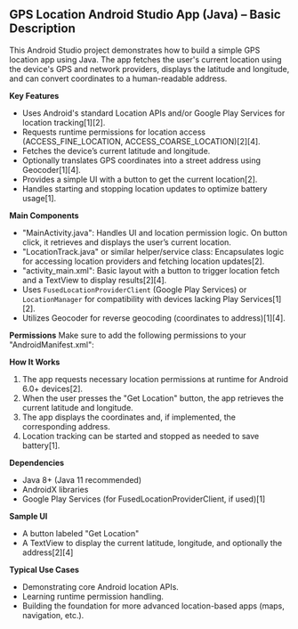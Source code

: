 ## GPS Location Android Studio App (Java) – Basic Description
This Android Studio project demonstrates how to build a simple GPS location app using Java. The app fetches the user's current location using the device's GPS and network providers, displays the latitude and longitude, and can convert coordinates to a human-readable address.

**Key Features**
- Uses Android's standard Location APIs and/or Google Play Services for location tracking[1][2].
- Requests runtime permissions for location access (ACCESS_FINE_LOCATION, ACCESS_COARSE_LOCATION)[2][4].
- Fetches the device’s current latitude and longitude.
- Optionally translates GPS coordinates into a street address using Geocoder[1][4].
- Provides a simple UI with a button to get the current location[2].
- Handles starting and stopping location updates to optimize battery usage[1].

**Main Components**
- "MainActivity.java": Handles UI and location permission logic. On button click, it retrieves and displays the user’s current location.
- "LocationTrack.java" or similar helper/service class: Encapsulates logic for accessing location providers and fetching location updates[2].
- "activity_main.xml": Basic layout with a button to trigger location fetch and a TextView to display results[2][4].
- Uses `FusedLocationProviderClient` (Google Play Services) or `LocationManager` for compatibility with devices lacking Play Services[1][2].
- Utilizes Geocoder for reverse geocoding (coordinates to address)[1][4].

**Permissions**
Make sure to add the following permissions to your "AndroidManifest.xml":
<uses-permission android:name="android.permission.ACCESS_FINE_LOCATION"/>
<uses-permission android:name="android.permission.ACCESS_COARSE_LOCATION"/>
<uses-permission android:name="android.permission.INTERNET"/>

**How It Works**
1. The app requests necessary location permissions at runtime for Android 6.0+ devices[2].
2. When the user presses the "Get Location" button, the app retrieves the current latitude and longitude.
3. The app displays the coordinates and, if implemented, the corresponding address.
4. Location tracking can be started and stopped as needed to save battery[1].

**Dependencies**
- Java 8+ (Java 11 recommended)
- AndroidX libraries
- Google Play Services (for FusedLocationProviderClient, if used)[1]

**Sample UI**
- A button labeled "Get Location"
- A TextView to display the current latitude, longitude, and optionally the address[2][4]

**Typical Use Cases**
- Demonstrating core Android location APIs.
- Learning runtime permission handling.
- Building the foundation for more advanced location-based apps (maps, navigation, etc.).

